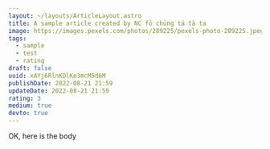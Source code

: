 ```yaml
---
layout: ~/layouts/ArticleLayout.astro
title: A sample article created by NC fỏ chủng tá tà ta
image: https://images.pexels.com/photos/289225/pexels-photo-289225.jpeg?auto=compress&cs=tinysrgb&w=1260&h=750&dpr=1
tags:
  - sample
  - test
  - rating
draft: false
uuid: xAYj6RlnKDlKe3mcM5d6M
publishDate: 2022-08-21 21:59
updateDate: 2022-08-21 21:59
rating: 3
medium: true
devto: true
---
```

OK, here is the body